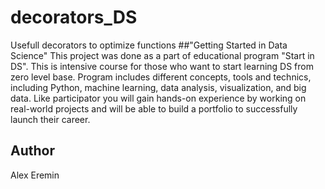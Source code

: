 # decorators_DS
Usefull decorators to optimize functions
##"Getting Started in Data Science"
This project was done as a part of educational program "Start in DS". This is intensive course for those who want to start learning DS from zero level base. Program includes different concepts, tools and technics, including Python, machine learning, data analysis, visualization, and big data. Like participator you will gain hands-on experience by working on real-world projects and will be able to build a portfolio to successfully launch their career.
## Author
Alex Eremin
